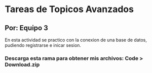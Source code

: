 # Tareas de Topicos Avanzados
## Por: Equipo 3

En esta actividad se practico con la conexion de una base de datos, pudiendo registrarse e inicar sesion.

### Descarga esta rama para obtener mis archivos: Code > Download.zip 
<!-- ![Texto alternativo](/static/imagenes/portada1.png) -->
